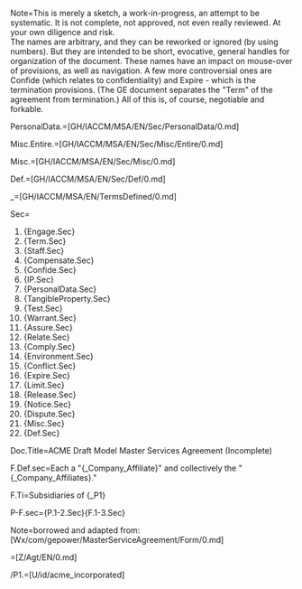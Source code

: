 Note=This is merely a sketch, a work-in-progress, an attempt to be systematic.  It is not complete, not approved, not even really reviewed.  At your own diligence and risk.<br>The names are arbitrary, and they can be reworked or ignored (by using numbers).  But they are intended to be short, evocative, general handles for organization of the document.  These names have an impact on mouse-over of provisions, as well as navigation.  A few more controversial ones are Confide (which relates to confidentiality) and Expire - which is the termination provisions.  (The GE document separates the "Term" of the agreement from termination.)  All of this is, of course, negotiable and forkable.  

PersonalData.=[GH/IACCM/MSA/EN/Sec/PersonalData/0.md]

Misc.Entire.=[GH/IACCM/MSA/EN/Sec/Misc/Entire/0.md]

Misc.=[GH/IACCM/MSA/EN/Sec/Misc/0.md]

Def.=[GH/IACCM/MSA/EN/Sec/Def/0.md]

_=[GH/IACCM/MSA/EN/TermsDefined/0.md]

Sec=<ol><li>{Engage.Sec}</li><li>{Term.Sec}</li><li>{Staff.Sec}</li><li>{Compensate.Sec}</li><li>{Confide.Sec}</li><li>{IP.Sec}</li><li>{PersonalData.Sec}</li><li>{TangibleProperty.Sec}</li><li>{Test.Sec}</li><li>{Warrant.Sec}</li><li>{Assure.Sec}</li><li>{Relate.Sec}</li><li>{Comply.Sec}</li><li>{Environment.Sec}</li><li>{Conflict.Sec}</li><li>{Expire.Sec}</li><li>{Limit.Sec}</li><li>{Release.Sec}</li><li>{Notice.Sec}</li><li>{Dispute.Sec}</li><li>{Misc.Sec}</li><li>{Def.Sec}</li></ol>

Doc.Title=ACME Draft Model Master Services Agreement (Incomplete)

F.Def.sec=Each a "{_Company_Affiliate}" and collectively the "{_Company_Affiliates}."

F.Ti=Subsidiaries of {_P1}

P-F.sec={P.1-2.Sec}{F.1-3.Sec}

Note=borrowed and adapted from:  [Wx/com/gepower/MasterServiceAgreement/Form/0.md]

=[Z/Agt/EN/0.md]

/P1.=[U/id/acme_incorporated]